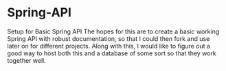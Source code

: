 # Spring-API
Setup for Basic Spring API
The hopes for this are to create a basic working Spring API with robust documentation, 
so that I could then fork and use later on for different projects.
Along with this, I would like to figure out a good way to host both this and a database of some sort so that they work together well.
